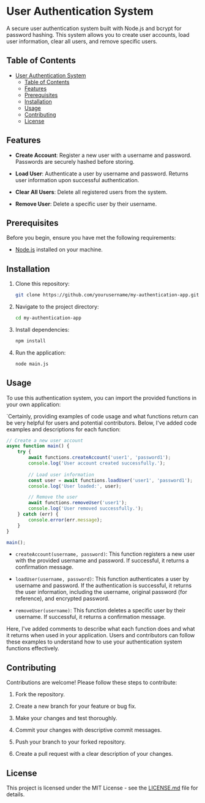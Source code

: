 # User Authentication System

A secure user authentication system built with Node.js and bcrypt for password hashing. This system allows you to create user accounts, load user information, clear all users, and remove specific users.

## Table of Contents

- [User Authentication System](#user-authentication-system)
  - [Table of Contents](#table-of-contents)
  - [Features](#features)
  - [Prerequisites](#prerequisites)
  - [Installation](#installation)
  - [Usage](#usage)
  - [Contributing](#contributing)
  - [License](#license)

## Features

- **Create Account**: Register a new user with a username and password. Passwords are securely hashed before storing.

- **Load User**: Authenticate a user by username and password. Returns user information upon successful authentication.

- **Clear All Users**: Delete all registered users from the system.

- **Remove User**: Delete a specific user by their username.

## Prerequisites

Before you begin, ensure you have met the following requirements:

- [Node.js](https://nodejs.org/) installed on your machine.

## Installation

1. Clone this repository:

   ```bash
   git clone https://github.com/yourusername/my-authentication-app.git
   ```

2. Navigate to the project directory:

   ```bash
   cd my-authentication-app
   ```

3. Install dependencies:

   ```bash
   npm install
   ```

4. Run the application:

   ```bash
   node main.js
   ```

## Usage

To use this authentication system, you can import the provided functions in your own application:

`Certainly, providing examples of code usage and what functions return can be very helpful for users and potential contributors. Below, I've added code examples and descriptions for each function:

```javascript
// Create a new user account
async function main() {
    try {
        await functions.createAccount('user1', 'password1');
        console.log('User account created successfully.');
        
        // Load user information
        const user = await functions.loadUser('user1', 'password1');
        console.log('User loaded:', user);

        // Remove the user
        await functions.removeUser('user1');
        console.log('User removed successfully.');
    } catch (err) {
        console.error(err.message);
    }
}

main();
```

- `createAccount(username, password)`: This function registers a new user with the provided username and password. If successful, it returns a confirmation message.

- `loadUser(username, password)`: This function authenticates a user by username and password. If the authentication is successful, it returns the user information, including the username, original password (for reference), and encrypted password.

- `removeUser(username)`: This function deletes a specific user by their username. If successful, it returns a confirmation message.

Here, I've added comments to describe what each function does and what it returns when used in your application. Users and contributors can follow these examples to understand how to use your authentication system functions effectively.

## Contributing

Contributions are welcome! Please follow these steps to contribute:

1. Fork the repository.

2. Create a new branch for your feature or bug fix.

3. Make your changes and test thoroughly.

4. Commit your changes with descriptive commit messages.

5. Push your branch to your forked repository.

6. Create a pull request with a clear description of your changes.

## License

This project is licensed under the MIT License - see the [LICENSE.md](LICENSE.md) file for details.
```
